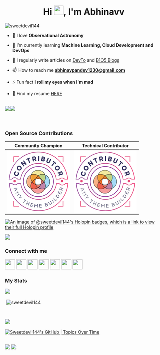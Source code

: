 <h1 align="center">Hi <img src="https://user-images.githubusercontent.com/18350557/176309783-0785949b-9127-417c-8b55-ab5a4333674e.gif" height="30px" width="30px">, I'm Abhinavv</h1>

<p align="left"> <img src="https://komarev.com/ghpvc/?username=sweetdevil144&label=Profile%20views&color=0e75b6&style=flat" alt="sweetdevil144" /> </p>

- 🔭 I love **Observational Astronomy**

- 🌱 I’m currently learning **Machine Learning, Cloud Development and DevOps**

- 📝 I regularly write articles on [DevTo](http://dev.to/devrx) and [B1O5 Blogs](https://b1o5.vercel.app/about)

- 📫 How to reach me **abhinavpandey1230@gmail.com**

- ⚡ Fun fact **I roll my eyes when I'm mad**

- 👀 Find my resume [HERE](./Resume_Abhinav.pdf)

<br>
<a href="https://www.github.com/Sweetdevil144" target="_blank" rel="noreferrer"><img src="https://img.shields.io/github/followers/Sweetdevil144?logo=github&style=for-the-badge&color=10b981&labelColor=000000" /></a><a href="https://www.twitter.com/Abhinav_6996" target="_blank" rel="noreferrer"><img src="https://img.shields.io/twitter/follow/Abhinav_6996?logo=twitter&style=for-the-badge&color=10b981&labelColor=000000" /></a>
<br><br><br>

### Open Source Contributions

| Community Champion | Technical Contributor |
|--------------------|-----------------------|
| <img src="./a11y-theme-builder-community-champion.png" alt="Community Champion" width="200" height="200"> | <img src="./a11y-theme-builder-core-contributor.png" alt="Technical Contributor" width="200" height="200"> |



[![An image of @sweetdevil144's Holopin badges, which is a link to view their full Holopin profile](https://holopin.me/sweetdevil144)](https://holopin.io/@sweetdevil144)


<p align="left"> <img src="https://github-profile-trophy.vercel.app/?username=Sweetdevil144&theme=gitdimmed"></a> </p>

### Connect with me
<p align="left"> <a href="https://www.dev.to/sweetdevil144" target="_blank" rel="noreferrer"><img src="https://raw.githubusercontent.com/danielcranney/readme-generator/main/public/icons/socials/devdotto-dark.svg" width="32" height="32" /></a> <a href="https://www.github.com/Sweetdevil144" target="_blank" rel="noreferrer"><img src="https://raw.githubusercontent.com/danielcranney/readme-generator/main/public/icons/socials/github-dark.svg" width="32" height="32" /></a> <a href="https://b1o5.hashnode.dev" target="_blank" rel="noreferrer"><img src="https://raw.githubusercontent.com/danielcranney/readme-generator/main/public/icons/socials/hashnode.svg" width="32" height="32" /></a> <a href="http://www.instagram.com/abhinav_pandey_1230" target="_blank" rel="noreferrer"><img src="https://raw.githubusercontent.com/danielcranney/readme-generator/main/public/icons/socials/instagram.svg" width="32" height="32" /></a> <a href="https://www.linkedin.com/in/abhinav-pandey-441504252/" target="_blank" rel="noreferrer"><img src="https://raw.githubusercontent.com/danielcranney/readme-generator/main/public/icons/socials/linkedin.svg" width="32" height="32" /></a> <a href="https://www.stackoverflow.com/users/20455850/abhinav-pandey" target="_blank" rel="noreferrer"><img src="https://raw.githubusercontent.com/danielcranney/readme-generator/main/public/icons/socials/stackoverflow.svg" width="32" height="32" /></a> <a href="https://www.twitter.com/Abhinav_6996" target="_blank" rel="noreferrer"><img src="https://raw.githubusercontent.com/danielcranney/readme-generator/main/public/icons/socials/twitter.svg" width="32" height="32" /></a></p>


### My Stats
<p><img src="https://github-readme-stats.vercel.app/api/top-langs?username=Sweetdevil144&layout=pie&theme=react&langs_count=10" width="400"/></p>


<p>&nbsp;<img align="center" src="https://github-readme-stats-sigma-five.vercel.app/api?username=sweetdevil144&show_icons=true&locale=en&theme=react" alt="sweetdevil144" /></p>

<br>

<a href="http://www.github.com/Sweetdevil144"><img src="https://github-readme-streak-stats.herokuapp.com/?user=Sweetdevil144&theme=react" /></a>

[![Sweetdevil144's GitHub | Topics Over Time](https://stats.quira.sh/Sweetdevil144/topics-over-time?theme=dark)](https://quira.sh?utm_source=widgets&utm_campaign=Sweetdevil144)

<br>

<img src="https://github-profile-summary-cards.vercel.app/api/cards/profile-details?username=Sweetdevil144&theme=react">
<img src="https://github-readme-activity-graph.vercel.app/graph?username=Sweetdevil144&theme=react">
